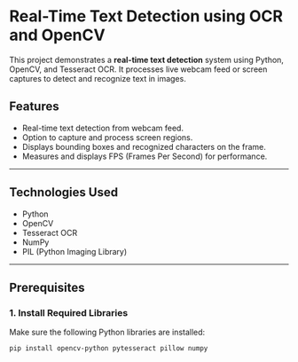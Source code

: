# Real-Time Text Detection using OCR and OpenCV

This project demonstrates a **real-time text detection** system using Python, OpenCV, and Tesseract OCR. It processes live webcam feed or screen captures to detect and recognize text in images.

## **Features**
- Real-time text detection from webcam feed.
- Option to capture and process screen regions.
- Displays bounding boxes and recognized characters on the frame.
- Measures and displays FPS (Frames Per Second) for performance.

---

## **Technologies Used**
- Python
- OpenCV
- Tesseract OCR
- NumPy
- PIL (Python Imaging Library)

---

## **Prerequisites**
### 1. Install Required Libraries
Make sure the following Python libraries are installed:
```bash
pip install opencv-python pytesseract pillow numpy
